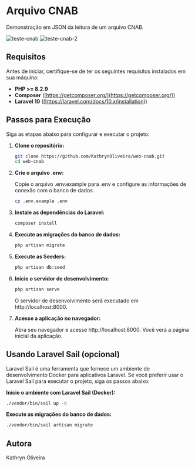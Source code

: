 # Arquivo CNAB

Demonstração em JSON da leitura de um arquivo CNAB.

![teste-cnab](public/img/cnab-json.PNG)
![teste-cnab-2](public/img/cnab-json_2.PNG)

## Requisitos

Antes de iniciar, certifique-se de ter os seguintes requisitos instalados em sua máquina:

-   **PHP >= 8.2.9**
-   **Composer** ([https://getcomposer.org/](https://getcomposer.org/))
-   **Laravel 10** ([https://laravel.com/docs/10.x/installation))


## Passos para Execução

Siga as etapas abaixo para configurar e executar o projeto:

1.  **Clone o repositório:**

    ```bash
    git clone https://github.com/KathrynOliveira/web-cnab.git
    cd web-cnab
    ```

2.  **Crie o arquivo .env:**

    Copie o arquivo .env.example para .env e configure as informações de conexão com o banco de dados.

    ```bash
    cp .env.example .env
    ```

3.  **Instale as dependências do Laravel:**

    ```bash
    composer install
    ```

4.  **Execute as migrações do banco de dados:**

    ```bash
    php artisan migrate
    ```

5.  **Execute as Seeders:**

    ```bash
    php artisan db:seed
    ```

6.  **Inicie o servidor de desenvolvimento:**

    ```bash
    php artisan serve
    ```

    O servidor de desenvolvimento será executado em http://localhost:8000.

7.  **Acesse a aplicação no navegador:**

    Abra seu navegador e acesse http://localhost:8000. Você verá a página inicial da aplicação.

## Usando Laravel Sail (opcional)

Laravel Sail é uma ferramenta que fornece um ambiente de desenvolvimento Docker para aplicativos Laravel. Se você preferir usar o Laravel Sail para executar o projeto, siga os passos abaixo:

**Inicie o ambiente com Laravel Sail (Docker):**

```bash
./vendor/bin/sail up -d
```

**Execute as migrações do banco de dados:**

```bash
./vendor/bin/sail artisan migrate
```

## Autora

Kathryn Oliveira
